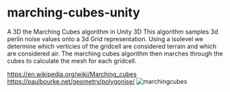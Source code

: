 # marching-cubes-unity
A 3D the Marching Cubes algorithm in Unity 3D
This algorithm samples 3d perlin noise values onto a 3d Grid representation. Using a isolevel we determine which verticies of the gridcell are considered terrain and which are considered air.
The marching cubes algorithm then marches through the cubes to calculate the mesh for each gridcell.

https://en.wikipedia.org/wiki/Marching_cubes
https://paulbourke.net/geometry/polygonise/
![marchingcubes](https://github.com/ACassiusD/marching-cubes-unity/assets/18119577/6d0725e5-5035-4815-b335-956d196c8343)
